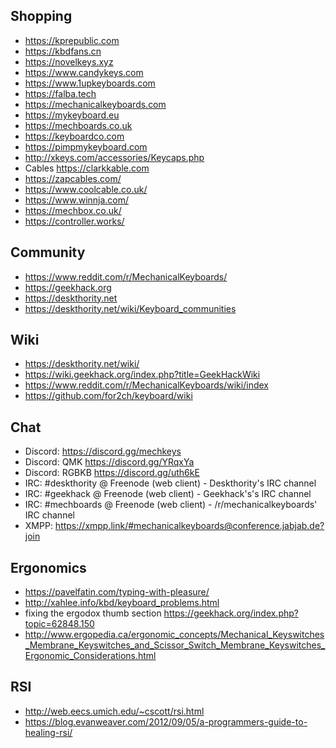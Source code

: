 ## Shopping
- https://kprepublic.com
- https://kbdfans.cn
- https://novelkeys.xyz
- https://www.candykeys.com
- https://www.1upkeyboards.com
- https://falba.tech
- https://mechanicalkeyboards.com
- https://mykeyboard.eu
- https://mechboards.co.uk
- https://keyboardco.com
- https://pimpmykeyboard.com
- http://xkeys.com/accessories/Keycaps.php
- Cables https://clarkkable.com
- https://zapcables.com/
- https://www.coolcable.co.uk/
- https://www.winnja.com/
- https://mechbox.co.uk/
- https://controller.works/

## Community
- https://www.reddit.com/r/MechanicalKeyboards/
- https://geekhack.org
- https://deskthority.net
- https://deskthority.net/wiki/Keyboard_communities

## Wiki
- https://deskthority.net/wiki/
- https://wiki.geekhack.org/index.php?title=GeekHackWiki
- https://www.reddit.com/r/MechanicalKeyboards/wiki/index
- https://github.com/for2ch/keyboard/wiki

## Chat
- Discord: https://discord.gg/mechkeys
- Discord: QMK https://discord.gg/YRqxYa
- Discord: RGBKB https://discord.gg/uth6kE
- IRC: #deskthority @ Freenode (web client) - Deskthority's IRC channel
- IRC: #geekhack @ Freenode (web client) - Geekhack's's IRC channel
- IRC: #mechboards @ Freenode (web client) - /r/mechanicalkeyboards' IRC channel
- XMPP: https://xmpp.link/#mechanicalkeyboards@conference.jabjab.de?join


## Ergonomics
- https://pavelfatin.com/typing-with-pleasure/
- http://xahlee.info/kbd/keyboard_problems.html
- fixing the ergodox thumb section https://geekhack.org/index.php?topic=62848.150
- http://www.ergopedia.ca/ergonomic_concepts/Mechanical_Keyswitches_Membrane_Keyswitches_and_Scissor_Switch_Membrane_Keyswitches_Ergonomic_Considerations.html

## RSI
- http://web.eecs.umich.edu/~cscott/rsi.html
- https://blog.evanweaver.com/2012/09/05/a-programmers-guide-to-healing-rsi/
